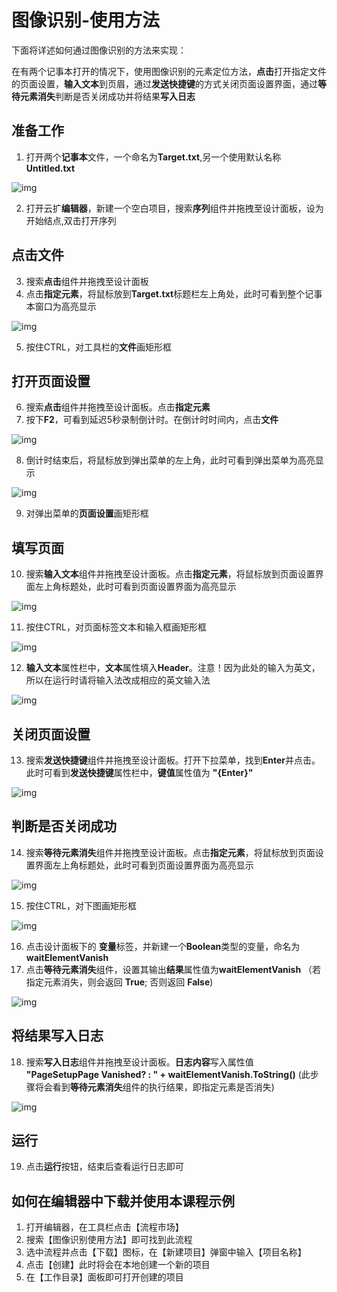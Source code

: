 # 图像识别-使用方法

下面将详述如何通过图像识别的方法来实现：

在有两个记事本打开的情况下，使用图像识别的元素定位方法，**点击**打开指定文件的页面设置，**输入文本**到页眉，通过**发送快捷键**的方式关闭页面设置界面，通过**等待元素消失**判断是否关闭成功并将结果**写入日志**

## 准备工作

1. 打开两个**记事本**文件，一个命名为**Target.txt**,另一个使用默认名称**Untitled.txt**

![img](https://docimages.blob.core.chinacloudapi.cn/images/Amanda/Tutorial/OCR/TwoNotepad.png)

2. 打开云扩**编辑器**，新建一个空白项目，搜索**序列**组件并拖拽至设计面板，设为开始结点,双击打开序列


## 点击文件
3. 搜索**点击**组件并拖拽至设计面板
4. 点击**指定元素**，将鼠标放到**Target.txt**标题栏左上角处，此时可看到整个记事本窗口为高亮显示

![img](https://docimages.blob.core.chinacloudapi.cn/images/Amanda/Tutorial/OCR/HighlightTitle.png)

5. 按住CTRL，对工具栏的**文件**画矩形框


## 打开页面设置
6. 搜索**点击**组件并拖拽至设计面板。点击**指定元素**
7. 按下**F2**，可看到延迟5秒录制倒计时。在倒计时时间内，点击**文件** 

![img](https://docimages.blob.core.chinacloudapi.cn/images/Amanda/Tutorial/OCR/Delay.png)

8. 倒计时结束后，将鼠标放到弹出菜单的左上角，此时可看到弹出菜单为高亮显示

![img](https://docimages.blob.core.chinacloudapi.cn/images/Amanda/Tutorial/OCR/HighlightPageSetup.png) 

9. 对弹出菜单的**页面设置**画矩形框


## 填写页面
10. 搜索**输入文本**组件并拖拽至设计面板。点击**指定元素**，将鼠标放到页面设置界面左上角标题处，此时可看到页面设置界面为高亮显示

![img](https://docimages.blob.core.chinacloudapi.cn/images/Amanda/Tutorial/OCR/Header.png)

11.  按住CTRL，对页面标签文本和输入框画矩形框

![img](https://docimages.blob.core.chinacloudapi.cn/images/Amanda/Tutorial/OCR/DrewLabelAndInput.png)

12. **输入文本**属性栏中，**文本**属性填入**Header**。注意！因为此处的输入为英文，所以在运行时请将输入法改成相应的英文输入法

![img](https://docimages.blob.core.chinacloudapi.cn/images/Amanda/Tutorial/OCR/InputHeaderProperty.png)



## 关闭页面设置
13. 搜索**发送快捷键**组件并拖拽至设计面板。打开下拉菜单，找到**Enter**并点击。此时可看到**发送快捷键**属性栏中，**键值**属性值为 **"{Enter}"**

![img](https://docimages.blob.core.chinacloudapi.cn/images/Amanda/Tutorial/OCR/SendHotkey.png)



## 判断是否关闭成功
14. 搜索**等待元素消失**组件并拖拽至设计面板。点击**指定元素**，将鼠标放到页面设置界面左上角标题处，此时可看到页面设置界面为高亮显示

![img](https://docimages.blob.core.chinacloudapi.cn/images/Amanda/Tutorial/OCR/Header.png)

15. 按住CTRL，对下图画矩形框

![img](https://docimages.blob.core.chinacloudapi.cn/images/Amanda/Tutorial/OCR/DrawPreview.png)

16. 点击设计面板下的 **变量**标签，并新建一个**Boolean**类型的变量，命名为**waitElementVanish**
17. 点击**等待元素消失**组件，设置其输出**结果**属性值为**waitElementVanish** （若指定元素消失，则会返回 **True**; 否则返回 **False**)

![img](https://docimages.blob.core.chinacloudapi.cn/images/Amanda/Tutorial/OCR/waitElementVanishVariable.png)



## 将结果写入日志
18. 搜索**写入日志**组件并拖拽至设计面板。**日志内容**写入属性值 **"PageSetupPage Vanished? : " + waitElementVanish.ToString()** (此步骤将会看到**等待元素消失**组件的执行结果，即指定元素是否消失)

![img](https://docimages.blob.core.chinacloudapi.cn/images/Amanda/Tutorial/OCR/Log.png)

## 运行
19. 点击**运行**按钮，结束后查看运行日志即可

## 如何在编辑器中下载并使用本课程示例
1. 打开编辑器，在工具栏点击【流程市场】
2. 搜索【图像识别使用方法】即可找到此流程
3. 选中流程并点击【下载】图标，在【新建项目】弹窗中输入【项目名称】
4. 点击【创建】此时将会在本地创建一个新的项目
5. 在【工作目录】面板即可打开创建的项目
